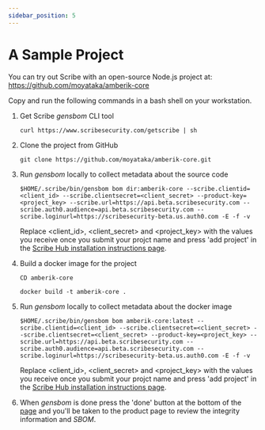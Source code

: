 ```yaml
---
sidebar_position: 5
---
```


# A Sample Project

You can try out Scribe with an open-source Node.js project at:  
https://github.com/moyataka/amberik-core

Copy and run the following commands in a bash shell on your workstation.
 
1. Get Scribe *gensbom* CLI tool

    ```curl https://www.scribesecurity.com/getscribe | sh```
 
2. Clone the project from GitHub

    ```git clone https://github.com/moyataka/amberik-core.git```

3. Run *gensbom* locally to collect metadata about the source code

    ```$HOME/.scribe/bin/gensbom bom dir:amberik-core --scribe.clientid=<client_id> --scribe.clientsecret=<client_secret> --product-key=<project_key> --scribe.url=https://api.beta.scribesecurity.com --scribe.auth0.audience=api.beta.scribesecurity.com --scribe.loginurl=https://scribesecurity-beta.us.auth0.com -E -f -v```

    Replace <client_id>, <client_secret> and <project_key> with the values you receive once you submit your projct name and press 'add project' in the <a href='https://beta.hub.scribesecurity.com/producer-products'>Scribe Hub installation instructions page</a>.  

4. Build a docker image for the project

    ```CD amberik-core```

    ```docker build -t amberik-core .```

5. Run *gensbom* locally to collect metadata about the docker image

    ```$HOME/.scribe/bin/gensbom bom amberik-core:latest --scribe.clientid=<client_id> --scribe.clientsecret=<client_secret> --scribe.clientsecret=<client_secret> --product-key=<project_key> --scribe.url=https://api.beta.scribesecurity.com --scribe.auth0.audience=api.beta.scribesecurity.com --scribe.loginurl=https://scribesecurity-beta.us.auth0.com -E -f -v```

    Replace <client_id>, <client_secret> and <project_key> with the values you receive once you submit your projct name and press 'add project' in the <a href='https://beta.hub.scribesecurity.com/producer-products'>Scribe Hub installation instructions page</a>.  

6. When *gensbom* is done press the 'done' button at the bottom of the <a href='https://beta.hub.scribesecurity.com/producer-products'>page</a> and you'll be taken to the product page to review the integrity information and *SBOM*.
